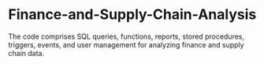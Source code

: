 # Finance-and-Supply-Chain-Analysis
The code comprises SQL queries, functions, reports, stored procedures, triggers, events, and user management for analyzing finance and supply chain data.
